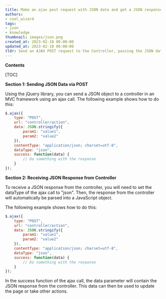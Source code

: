 ```yaml
---
title: Make an ajax post request with JSON data and get a JSON response back from the mvc controller
authors:
- cool_wizard
tags:
- json
- knowledge
thumbnail: images/json.png
created_at: 2023-02-10 00:00:00
updated_at: 2023-02-10 00:00:00
tldr: Send an AJAX POST request to the Controller, passing the JSON data as the request body, and receive a JSON response from the Controller.
---
```


**Contents**

[TOC]

**Section 1: Sending JSON Data via POST**

Using the jQuery library, you can send a JSON object to a controller in an MVC framework using an ajax call. The following example shows how to do this:

```javascript
$.ajax({
    type: "POST",
    url: "controller/action",
    data: JSON.stringify({
        param1: "value1",
        param2: "value2"
    }),
    contentType: "application/json; charset=utf-8",
    dataType: "json",
    success: function(data) {
        // Do something with the response
    }
});
```

**Section 2: Receiving JSON Response from Controller**

To receive a JSON response from the controller, you will need to set the dataType of the ajax call to "json". Then, the response from the controller will automatically be parsed into a JavaScript object.

The following example shows how to do this:

```javascript
$.ajax({
    type: "POST",
    url: "controller/action",
    data: JSON.stringify({
        param1: "value1",
        param2: "value2"
    }),
    contentType: "application/json; charset=utf-8",
    dataType: "json",
    success: function(data) {
        // Do something with the response
    }
});
```

In the success function of the ajax call, the data parameter will contain the JSON response from the controller. This data can then be used to update the page or take other actions.
